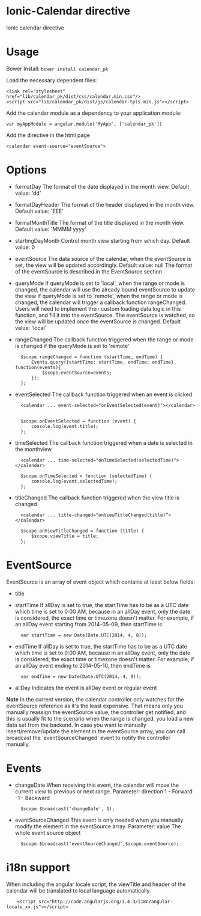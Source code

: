 # Ionic-Calendar directive

Ionic calendar directive

# Usage

Bower Install: `bower install calendar_pk`

Load the necessary dependent files:

    <link rel="stylesheet" href="lib/calendar_pk/dist/css/calendar.min.css"/>
    <script src="lib/calendar_pk/dist/js/calendar-tpls.min.js"></script>

Add the calendar module as a dependency to your application module:

    var myAppModule = angular.module('MyApp', ['calendar_pk'])

Add the directive in the html page

    <calendar event-source="eventSource">

# Options

* formatDay
The format of the date displayed in the month view.
Default value: 'dd'
* formatDayHeader
The format of the header displayed in the month view.
Default value: 'EEE'
* formatMonthTitle
The format of the title displayed in the month view.
Default value: 'MMMM yyyy'
* startingDayMonth
Control month view starting from which day.
Default value: 0
* eventSource
The data source of the calendar, when the eventSource is set, the view will be updated accordingly.
Default value: null
The format of the eventSource is described in the EventSource section
* queryMode
If queryMode is set to 'local', when the range or mode is changed, the calendar will use the already bound eventSource to update the view
If queryMode is set to 'remote', when the range or mode is changed, the calendar will trigger a callback function rangeChanged.
Users will need to implement their custom loading data logic in this function, and fill it into the eventSource. The eventSource is watched, so the view will be updated once the eventSource is changed.
Default value: 'local'
* rangeChanged
The callback function triggered when the range or mode is changed if the queryMode is set to 'remote'

        $scope.rangeChanged = function (startTime, endTime) {
            Events.query({startTime: startTime, endTime: endTime}, function(events){
                $scope.eventSource=events;
            });
        };

* eventSelected
The callback function triggered when an event is clicked

        <calendar ... event-selected="onEventSelected(event)"></calendar>


        $scope.onEventSelected = function (event) {
            console.log(event.title);
        };

* timeSelected
The callback function triggered when a date is selected in the monthview

        <calendar ... time-selected="onTimeSelected(selectedTime)"></calendar>

        $scope.onTimeSelected = function (selectedTime) {
            console.log(event.selectedTime);
        };

* titleChanged
The callback function triggered when the view title is changed

        <calendar ... title-changed="onViewTitleChanged(title)”></calendar>

        $scope.onViewTitleChanged = function (title) {
            $scope.viewTitle = title;
        };

# EventSource

EventSource is an array of event object which contains at least below fields:

* title
* startTime
If allDay is set to true, the startTime has to be as a UTC date which time is set to 0:00 AM, because in an allDay event, only the date is considered, the exact time or timezone doesn't matter.
For example, if an allDay event starting from 2014-05-09, then startTime is

        var startTime = new Date(Date.UTC(2014, 4, 8));

* endTime
If allDay is set to true, the startTime has to be as a UTC date which time is set to 0:00 AM, because in an allDay event, only the date is considered, the exact time or timezone doesn't matter.
For example, if an allDay event ending to 2014-05-10, then endTime is

        var endTime = new Date(Date.UTC(2014, 4, 9));

* allDay
Indicates the event is allDay event or regular event

**Note**
In the current version, the calendar controller only watches for the eventSource reference as it's the least expensive.
That means only you manually reassign the eventSource value, the controller get notified, and this is usually fit to the scenario when the range is changed, you load a new data set from the backend.
In case you want to manually insert/remove/update the element in the eventSource array, you can call broadcast the 'eventSourceChanged' event to notify the controller manually.

# Events

* changeDate
When receiving this event, the calendar will move the current view to previous or next range.
Parameter: direction
1 - Forward
-1 - Backward

        $scope.$broadcast('changeDate', 1);

* eventSourceChanged
This event is only needed when you manually modify the element in the eventSource array.
Parameter: value
The whole event source object

        $scope.$broadcast('eventSourceChanged',$scope.eventSource);

# i18n support
When including the angular locale script, the viewTitle and header of the calendar will be translated to local language automatically.

        <script src="http://code.angularjs.org/1.4.3/i18n/angular-locale_xx.js"></script>
